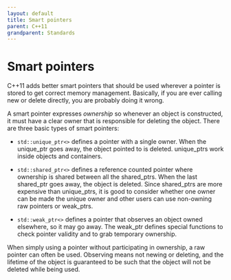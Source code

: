 ```yaml
---
layout: default
title: Smart pointers
parent: C++11
grandparent: Standards
---
```

# Smart pointers

C++11 adds better smart pointers that should be used wherever a pointer is stored
	to get correct memory management.
	Basically, if you are ever calling new or delete directly, you are probably doing it wrong. 

A smart pointer expresses *ownership* so whenever an object is constructed,
	it must have a clear owner that is responsible for deleting the object.
	There are three basic types of smart pointers:

* `std::unique_ptr<>` defines a pointer with a single owner.
	When the unique_ptr goes away, the object pointed to is deleted.
	unique_ptrs work inside objects and containers.  

* `std::shared_ptr<>` defines a reference counted pointer where ownership is shared
	between all the shared_ptrs.
	When the last shared_ptr goes away, the object is deleted.
	Since shared_ptrs are more expensive than unique_ptrs,
	it is good to consider whether one owner can be made the unique owner
	and other users can use non-owning raw pointers or weak_ptrs.

* `std::weak_ptr<>` defines a pointer that observes an object owned elsewhere,
	so it may go away.
	The weak_ptr defines special functions to check pointer validity
	and to grab temporary ownership.  

When simply using a pointer without participating in ownership,
	a raw pointer can often be used. Observing means not newing or deleting,
	and the lifetime of the object is guaranteed to be such that the object
	will not be deleted while being used. 
	
